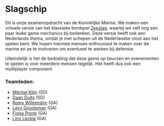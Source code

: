 # Slagschip

Dit is onze examenopdracht van de Koninklijke Marine. We maken een virtuele versie van het klassieke bordspel [Zeeslag](https://nl.wikipedia.org/wiki/Zeeslag_(spel)), waarbij we zelf nog een paar leuke game mechanics bij bedenken. Deze versie heeft ook een Nederlands thema, omdat je met schepen uit de Nederlandse vloot aan het spelen bent. We hopen hiermee mensen enthousiast te maken over de marine en ze te motiveren om eventueel te werken bij defensie.

Uiteindelijk is het de bedoeling dat deze game op beurzen en evenementen te spelen is voor meerdere mensen tegelijk. Het heeft dus ook een multiplayer component.

### Teamleden:
* [Mitchel Klijn](https://github.com/Mitchel2004) (SD)
* [Daan Duits](https://github.com/DaanDuits) (SD)
* [Romy Willemstijn](https://github.com/DashaMoone) (GA)
* [Levy Grooteman](https://github.com/murky2003) (GA)
* [Fiona Pronk](https://github.com/FionaPronk) (GA)
* [Lino Leckie](https://github.com/Lino20867) (GA)
